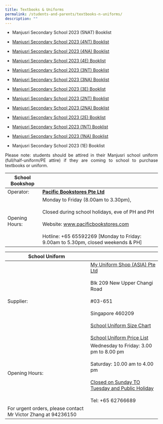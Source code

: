 ```yaml
---
title: Textbooks & Uniforms
permalink: /students-and-parents/textbooks-n-uniforms/
description: ""
---
```

*   Manjusri Secondary School 2023 (5NAT) Booklist

*   <a href="/files/Textbooks%20&%20Uniforms/S4%20NT.pdf" target="_blank">Manjusri Secondary School 2023 (4NT) Booklist</a>
    
*   <a href="/files/Textbooks%20&%20Uniforms/S4%20NA.pdf" target="_blank">Manjusri Secondary School 2023 (4NA) Booklist</a>
    
*   <a href="/files/Textbooks%20&%20Uniforms/S4%20EXP.pdf" target="_blank">Manjusri Secondary School 2023 (4E) Booklist</a>
*   <a href="/files/Textbooks%20&%20Uniforms/S3%20NT.pdf" target="_blank">Manjusri Secondary School 2023 (3NT) Booklist</a>
    
*   <a href="/files/Textbooks%20&%20Uniforms/S3%20NA.pdf" target="_blank">Manjusri Secondary School 2023 (3NA) Booklist</a>
    
*   <a href="/files/Textbooks%20&%20Uniforms/S3%20EXP.pdf" target="_blank">Manjusri Secondary School 2023 (3E) Booklist</a>
*   <a href="/files/Textbooks%20&%20Uniforms/S2%20NT.pdf" target="_blank">Manjusri Secondary School 2023 (2NT) Booklist</a>
    
*   <a href="/files/Textbooks%20&%20Uniforms/S2%20NA.pdf" target="_blank">Manjusri Secondary School 2023 (2NA) Booklist</a>
    
*   <a href="/files/Textbooks%20&%20Uniforms/S2%20EXP.pdf" target="_blank">Manjusri Secondary School 2023 (2E) Booklist</a>
    
*  [  Manjusri Secondary School 2023 (1NT) Booklist](/files/MJS_Sec%201%20NT%20Booklist.pdf) 
    
*  [ Manjusri Secondary School 2023 (1NA) Booklist](/files/MJS_Sec%201%20NA%20Booklist.pdf)  
    
*   Manjusri Secondary School 2023 (1E) Booklist[](/files/MJS_Sec%201%20Express%20Booklist.pdf)

<p style="text-align: justify;">Please note: students should be attired in their Manjusri school uniform (full/half-uniform/PE attire) if they are coming to school to purchase textbooks or uniform.</p>


| School Bookshop |                |
|-----------------|-----------------------------|
| Operator:       |   <a href="http://www.pacificbookstores.com" target="_blank"><b>Pacific Bookstores Pte Ltd</b></a>             |
| Opening Hours:  | Monday to Friday (8.00am to 3.30pm), <br><br>Closed during school holidays, eve of PH and PH<br><br>Website: www.pacificbookstores.com <br><br>Hotline: +65 65592269 [Monday to Friday: 9.00am to 5.30pm, closed weekends & PH] |


| School Uniform               |                |
|------|-------------------|
| Supplier:                                                     | [My Uniform Shop (ASIA) Pte Ltd](https://www.myuniformshop.com.sg/contact)<br><br>Blk 209 New Upper Changi Road<br><br>#03-651<br><br>Singapore 460209<br><br>  <a href="/files/Textbooks%20&%20Uniforms/MJR%20Size%20Chart.pdf" target="_blank">School Uniform Size Chart</a> <br><br><a href="/files/Textbooks%20&%20Uniforms/New%20Uniform%20Price%20wef%201%20Nov%202022%20and%20with%20GST%20increase%20in%202023.pdf" target="_blank">School Uniform Price List</a> |
| Opening Hours:                                                | Wednesday to Friday: 3.00 pm to 8.00 pm<br><br>Saturday: 10.00 am to 4.00 pm<br><br><u>Closed on Sunday TO Tuesday and Public Holiday</u><br><br>Tel: +65 62766689  |
| For urgent orders, please contact Mr Victor Zhang at 94236150 |                                  |